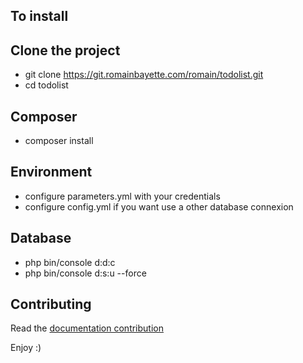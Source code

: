 To install
--------------

## Clone the project
- git clone https://git.romainbayette.com/romain/todolist.git
- cd todolist

## Composer
- composer install


## Environment
- configure parameters.yml with your credentials 
- configure config.yml if you want use a other database connexion


## Database
- php bin/console d:d:c
- php bin/console d:s:u --force

## Contributing
Read the <a href="https://git.romainbayette.com/romain/todolist/blob/development/contributing.md" title="link to doc">documentation contribution</a>
 

Enjoy :)
